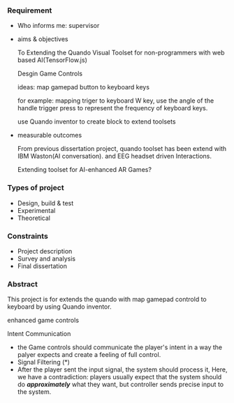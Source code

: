 ### Requirement
- Who informs me: supervisor
- aims & objectives
  
  To Extending the Quando Visual Toolset for non-programmers with web based AI(TensorFlow.js)

  Desgin Game Controls
  
  ideas: map gamepad button to keyboard keys
  
  for example: mapping triger to keyboard W key, use the angle of the handle trigger press to represent the frequency of keyboard keys.

  use Quando inventor to create block to extend toolsets

- measurable outcomes
  
  From previous dissertation project, quando toolset has been extend with IBM Waston(AI conversation). and EEG headset driven Interactions.

  Extending toolset for AI-enhanced AR Games?

### Types of project
- Design, build & test
- Experimental
- Theoretical

### Constraints
- Project description
- Survey and analysis
- Final dissertation


### Abstract

This project is for extends the quando with map gamepad controld to keyboard by using Quando inventor.

enhanced game controls 

Intent Communication
-  the Game controls should communicate the player's intent in a way the palyer expects and create a feeling of full control.
-  Signal Filtering (*)
-  After the player sent the input signal, the system should process it, Here, we have a contradiction: players usually expect that the system should do _**approximately**_ what they want, but controller sends precise input to the system.



